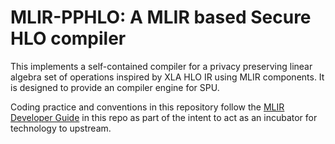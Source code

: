 # MLIR-PPHLO: A MLIR based Secure HLO compiler

This implements a self-contained compiler for a privacy preserving linear algebra set of operations inspired by XLA HLO IR using MLIR components.
It is designed to provide an compiler engine for SPU.

Coding practice and conventions in this repository follow the [MLIR Developer Guide](https://mlir.llvm.org/getting_started/DeveloperGuide/) in
this repo as part of the intent to act as an incubator for technology to upstream.
